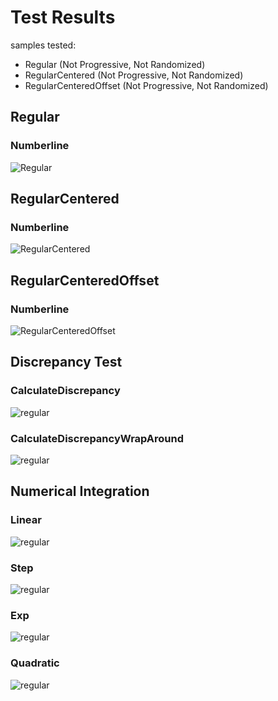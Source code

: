 # Test Results
 samples tested:
* Regular (Not Progressive, Not Randomized)
* RegularCentered (Not Progressive, Not Randomized)
* RegularCenteredOffset (Not Progressive, Not Randomized)
## Regular
### Numberline
![Regular](../../../samples/_1d/regular/MakeNumberline_Regular.png)  
## RegularCentered
### Numberline
![RegularCentered](../../../samples/_1d/regular/MakeNumberline_RegularCentered.png)  
## RegularCenteredOffset
### Numberline
![RegularCenteredOffset](../../../samples/_1d/regular/MakeNumberline_RegularCenteredOffset.png)  
## Discrepancy Test
### CalculateDiscrepancy
![regular](../../../samples/_1d/regular/CalculateDiscrepancy.png)  
### CalculateDiscrepancyWrapAround
![regular](../../../samples/_1d/regular/CalculateDiscrepancyWrapAround.png)  
## Numerical Integration
### Linear
![regular](../../../samples/_1d/regular/Linear.png)  
### Step
![regular](../../../samples/_1d/regular/Step.png)  
### Exp
![regular](../../../samples/_1d/regular/Exp.png)  
### Quadratic
![regular](../../../samples/_1d/regular/Quadratic.png)  
